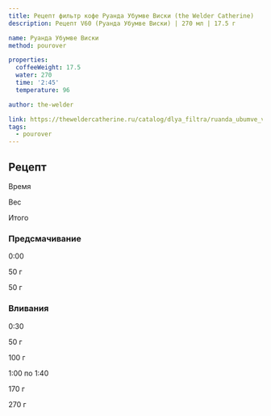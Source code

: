 ```yaml
---
title: Рецепт фильтр кофе Руанда Убумве Виски (the Welder Catherine)
description: Рецепт V60 (Руанда Убумве Виски) | 270 мл | 17.5 г

name: Руанда Убумве Виски
method: pourover

properties:
  coffeeWeight: 17.5
  water: 270
  time: '2:45'
  temperature: 96

author: the-welder

link: https://theweldercatherine.ru/catalog/dlya_filtra/ruanda_ubumve_viski/
tags:
  - pourover
---
```


## Рецепт


<div class="time-line">

Время

Вес

Итого

</div>

### Предсмачивание

<div class="time-line">

0:00

50 г

50 г

</div>


### Вливания

<div class="time-line">

0:30

50 г

100 г

</div>

<div class="time-line">

1:00 по 1:40

170 г

270 г

</div>
<br/>
